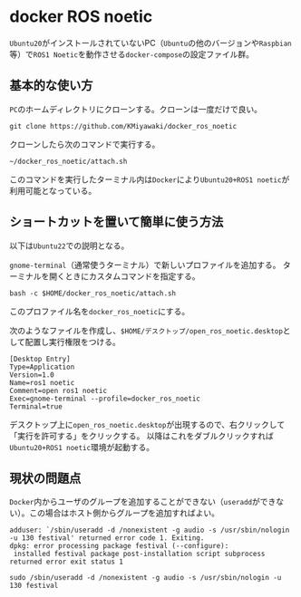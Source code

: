 # docker ROS noetic

`Ubuntu20`がインストールされていないPC（`Ubuntu`の他のバージョンや`Raspbian`等）で`ROS1 Noetic`を動作させる`docker-compose`の設定ファイル群。

## 基本的な使い方

`PC`のホームディレクトリにクローンする。クローンは一度だけで良い。

```shell
git clone https://github.com/KMiyawaki/docker_ros_noetic
```

クローンしたら次のコマンドで実行する。

```shell
~/docker_ros_noetic/attach.sh
```

このコマンドを実行したターミナル内は`Docker`により`Ubuntu20+ROS1 noetic`が利用可能となっている。

## ショートカットを置いて簡単に使う方法

以下は`Ubuntu22`での説明となる。

`gnome-terminal`（通常使うターミナル）で新しいプロファイルを追加する。
ターミナルを開くときにカスタムコマンドを指定する。

```shell
bash -c $HOME/docker_ros_noetic/attach.sh
```

このプロファイル名を`docker_ros_noetic`にする。

次のようなファイルを作成し、`$HOME/デスクトップ/open_ros_noetic.desktop`として配置し実行権限をつける。

```text
[Desktop Entry]
Type=Application
Version=1.0
Name=ros1 noetic
Comment=open ros1 noetic
Exec=gnome-terminal --profile=docker_ros_noetic
Terminal=true
```

デスクトップ上に`open_ros_noetic.desktop`が出現するので、右クリックして「実行を許可する」をクリックする。
以降はこれをダブルクリックすれば`Ubuntu20+ROS1 noetic`環境が起動する。

## 現状の問題点

`Docker`内からユーザのグループを追加することができない（`useradd`ができない）。この場合はホスト側からグループを追加すればよい。

```shell
adduser: `/sbin/useradd -d /nonexistent -g audio -s /usr/sbin/nologin -u 130 festival' returned error code 1. Exiting.
dpkg: error processing package festival (--configure):
 installed festival package post-installation script subprocess returned error exit status 1

sudo /sbin/useradd -d /nonexistent -g audio -s /usr/sbin/nologin -u 130 festival
```

